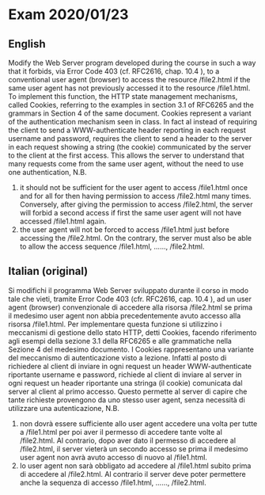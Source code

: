 # Exam 2020/01/23
## English
Modify the Web Server program developed during the course in such a way that it forbids, via Error
Code 403 (cf. RFC2616, chap. 10.4 ), to a conventional user agent (browser) to access the
resource /file2.html if the same user agent has not previously accessed it
to the resource /file1.html.
To implement this function, the HTTP state management mechanisms, called
Cookies, referring to the examples in section 3.1 of RFC6265 and the grammars in
Section 4 of the same document.
Cookies represent a variant of the authentication mechanism seen in class. In fact al
instead of requiring the client to send a WWW-authenticate header reporting in each request
username and password, requires the client to send a header to the server in each request showing a
string (the cookie) communicated by the server to the client at the first access. This allows the server to
understand that many requests come from the same user agent, without the need to use one
authentication,
N.B.
1. it should not be sufficient for the user agent to access /file1.html once and for all for
then having permission to access /file2.html many times. Conversely, after giving the
permission to access /file2.html, the server will forbid a second access if first the
same user agent will not have accessed /file1.html again.
2. the user agent will not be forced to access /file1.html just before accessing the
/file2.html. On the contrary, the server must also be able to allow the access sequence
/file1.html, ...<other resources>..., /file2.html.

## Italian (original)
Si modifichi il programma Web Server sviluppato durante il corso in modo tale che vieti, tramite Error
Code 403 (cfr. RFC2616, cap. 10.4 ), ad un user agent (browser) convenzionale di accedere alla
risorsa /file2.html se prima il medesimo user agent non abbia precedentemente avuto accesso
alla risorsa /file1.html.
Per implementare questa funzione si utilizzino i meccanismi di gestione dello stato HTTP, detti
Cookies, facendo riferimento agli esempi della sezione 3.1 della RFC6265 e alle grammatiche nella
Sezione 4 del medesimo documento.
I Cookies rappresentano una variante del meccanismo di autenticazione visto a lezione. Infatti al
posto di richiedere al client di inviare in ogni request un header WWW-authenticate riportante
username e password, richiede al client di inviare al server in ogni request un header riportante una
stringa (il cookie) comunicata dal server al client al primo accesso. Questo permette al server di
capire che tante richieste provengono da uno stesso user agent, senza necessità di utilizzare una
autenticazione,
N.B.
1. non dovrà essere sufficiente allo user agent accedere una volta per tutte a /file1.html per
poi aver il permesso di accedere tante volte al /file2.html. Al contrario, dopo aver dato il
permesso di accedere al /file2.html, il server vieterà un secondo accesso se prima il
medesimo user agent non avrà avuto accesso di nuovo al /file1.html.
2. lo user agent non sarà obbligato ad accedere al /file1.html subito prima di accedere al
/file2.html. Al contrario il server deve poter permettere anche la sequenza di accesso
/file1.html, ...<altre risorse>..., /file2.html.
